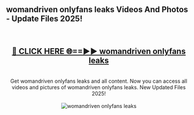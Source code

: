 <h2>womandriven onlyfans leaks Videos And Photos - Update Files 2025!</h2>
<br>
<div align="center">
<h2><a href="https://linkcuts.com/hfmhzwbr" rel="nofollow">🔴 CLICK HERE 🌐==►► womandriven onlyfans leaks</a></h2>
<br>
Get womandriven onlyfans leaks and all content. Now you can access all videos and pictures of womandriven onlyfans leaks. New Updated Files 2025!
<br>
<br>
<a href="https://linkcuts.com/hfmhzwbr" rel="nofollow" data-target="animated-image.originalLink"><img src="https://i.ibb.co.com/WyWwxjT/player-gif2.gif" alt="womandriven onlyfans leaks" style="max-width: 100%; display: inline-block;" data-target="animated-image.originalImage"></a>
</div>
<br>